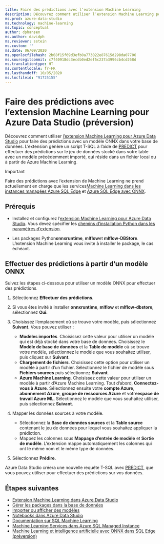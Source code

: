 ```yaml
---
title: Faire des prédictions avec l’extension Machine Learning
description: Découvrez comment utiliser l’extension Machine Learning pour Azure Data Studio pour faire des prédictions avec un modèle ONNX dans votre base de données.
ms.prod: azure-data-studio
ms.technology: machine-learning
ms.topic: conceptual
author: dphansen
ms.author: davidph
ms.reviewer: sstein
ms.custom: ''
ms.date: 06/09/2020
ms.openlocfilehash: 2b68f15f69d3efb0a773022e87615d298da07706
ms.sourcegitcommit: c7f40918dc3ecdb0ed2ef5c237a3996cb4cd268d
ms.translationtype: HT
ms.contentlocale: fr-FR
ms.lasthandoff: 10/05/2020
ms.locfileid: "91725155"
---
```

# <a name="make-predictions-with-machine-learning-extension-for-azure-data-studio-preview"></a>Faire des prédictions avec l’extension Machine Learning pour Azure Data Studio (préversion)

Découvrez comment utiliser [l’extension Machine Learning pour Azure Data Studio](machine-learning-extension.md) pour faire des prédictions avec un modèle ONNX dans votre base de données. L’extension génère un script T-SQL à l’aide de [PREDICT](../../t-sql/queries/predict-transact-sql.md) pour effectuer des prédictions sur le jeu de données stocké dans votre table avec un modèle précédemment importé, qui réside dans un fichier local ou à partir de Azure Machine Learning.

> [!IMPORTANT]
> Faire des prédictions avec l’extension de Machine Learning ne prend actuellement en charge que les services[Machine Learning dans les instances managées Azure SQL Edge](/azure/azure-sql/managed-instance/machine-learning-services-overview) et [Azure SQL Edge avec ONNX](/azure/azure-sql-edge/onnx-overview).

## <a name="prerequisites"></a>Prérequis

- Installez et configurez l’[extension Machine Learning pour Azure Data Studio](machine-learning-extension.md). Vous devez spécifier les [chemins d’installation Python dans les paramètres d’extension](machine-learning-extension.md#settings).

- Les packages Python**onnxruntime**, **mlflow**et **mlflow-DBStore**. L’extension Machine Learning vous invite à installer le package, le cas échéant.

## <a name="make-predictions-from-onnx-model"></a>Effectuer des prédictions à partir d’un modèle ONNX

Suivez les étapes ci-dessous pour utiliser un modèle ONNX pour effectuer des prédictions.

1. Sélectionnez **Effectuer des prédictions**.

1. Si vous êtes invité à installer **onnxruntime**, **mlflow** et **mlflow-dbstore**, sélectionnez **Oui**.

1. Choisissez l’emplacement où se trouve votre modèle, puis sélectionnez **Suivant**. Vous pouvez utiliser :
    - **Modèles importés**. Choisissez cette valeur pour utiliser un modèle qui est déjà stocké dans votre base de données. Choisissez le **Modèle de base de données** et la **Table de modèle** où se trouve votre modèle, sélectionnez le modèle que vous souhaitez utiliser, puis cliquez sur **Suivant**.
    - **Chargement de fichiers**. Choisissez cette option pour utiliser un modèle à partir d’un fichier. Sélectionnez le fichier de modèle sous **Fichiers sources** puis sélectionnez **Suivant**.
    - **Azure Machine Learning**. Choisissez cette valeur pour utiliser un modèle à partir d’Azure Machine Learning. Tout d’abord, **Connectez-vous à Azure**. Sélectionnez ensuite votre **compte Azure**, **abonnement Azure**, **groupe de ressources Azure** et votre**espace de travail Azure ML**. Sélectionnez le modèle que vous souhaitez utiliser, puis sélectionnez **Suivant**.

1. Mapper les données sources à votre modèle.
    - Sélectionnez la **Base de données sources** et la **Table source** contenant le jeu de données pour lequel vous souhaitez appliquer la prédiction.
    - Mappez les colonnes sous **Mappage d’entrée de modèle** et **Sortie de modèle**. L’extension mappe automatiquement les colonnes qui ont le même nom et le même type de données.

1. Sélectionnez **Prédire**.

Azure Data Studio créera une nouvelle requête T-SQL avec [PREDICT](../../t-sql/queries/predict-transact-sql.md), que vous pouvez utiliser pour effectuer des prédictions sur vos données.

## <a name="next-steps"></a>Étapes suivantes

- [Extension Machine Learning dans Azure Data Studio](machine-learning-extension.md)
- [Gérer les packages dans la base de données](machine-learning-extension-manage-packages.md)
- [Importer ou afficher des modèles](machine-learning-extension-import-view-models.md)
- [Notebooks dans Azure Data Studio](../notebooks/notebooks-guidance.md)
- [Documentation sur SQL Machine Learning](../../machine-learning/index.yml)
- [Machine Learning Services dans Azure SQL Managed Instance](/azure/azure-sql/managed-instance/machine-learning-services-overview)
- [Machine Learning et intelligence artificielle avec ONNX dans SQL Edge (préversion)](/azure/azure-sql-edge/onnx-overview)